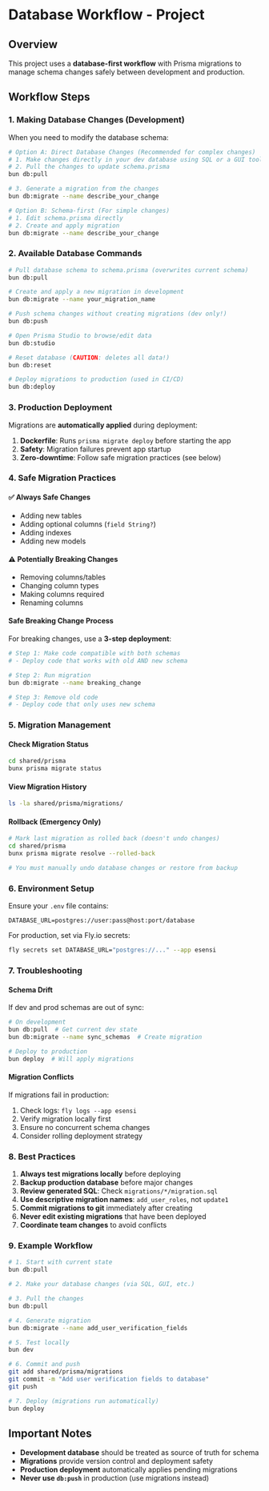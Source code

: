 # Database Workflow -  Project

## Overview
This project uses a **database-first workflow** with Prisma migrations to manage schema changes safely between development and production.

## Workflow Steps

### 1. Making Database Changes (Development)

When you need to modify the database schema:

```bash
# Option A: Direct Database Changes (Recommended for complex changes)
# 1. Make changes directly in your dev database using SQL or a GUI tool
# 2. Pull the changes to update schema.prisma
bun db:pull

# 3. Generate a migration from the changes
bun db:migrate --name describe_your_change

# Option B: Schema-first (For simple changes)
# 1. Edit schema.prisma directly
# 2. Create and apply migration
bun db:migrate --name describe_your_change
```

### 2. Available Database Commands

```bash
# Pull database schema to schema.prisma (overwrites current schema)
bun db:pull

# Create and apply a new migration in development
bun db:migrate --name your_migration_name

# Push schema changes without creating migrations (dev only!)
bun db:push

# Open Prisma Studio to browse/edit data
bun db:studio

# Reset database (CAUTION: deletes all data!)
bun db:reset

# Deploy migrations to production (used in CI/CD)
bun db:deploy
```

### 3. Production Deployment

Migrations are **automatically applied** during deployment:

1. **Dockerfile**: Runs `prisma migrate deploy` before starting the app
2. **Safety**: Migration failures prevent app startup
3. **Zero-downtime**: Follow safe migration practices (see below)

### 4. Safe Migration Practices

#### ✅ Always Safe Changes
- Adding new tables
- Adding optional columns (`field String?`)
- Adding indexes
- Adding new models

#### ⚠️ Potentially Breaking Changes
- Removing columns/tables
- Changing column types
- Making columns required
- Renaming columns

#### Safe Breaking Change Process

For breaking changes, use a **3-step deployment**:

```bash
# Step 1: Make code compatible with both schemas
# - Deploy code that works with old AND new schema

# Step 2: Run migration
bun db:migrate --name breaking_change

# Step 3: Remove old code
# - Deploy code that only uses new schema
```

### 5. Migration Management

#### Check Migration Status
```bash
cd shared/prisma
bunx prisma migrate status
```

#### View Migration History
```bash
ls -la shared/prisma/migrations/
```

#### Rollback (Emergency Only)
```bash
# Mark last migration as rolled back (doesn't undo changes)
cd shared/prisma
bunx prisma migrate resolve --rolled-back

# You must manually undo database changes or restore from backup
```

### 6. Environment Setup

Ensure your `.env` file contains:
```env
DATABASE_URL=postgres://user:pass@host:port/database
```

For production, set via Fly.io secrets:
```bash
fly secrets set DATABASE_URL="postgres://..." --app esensi
```

### 7. Troubleshooting

#### Schema Drift
If dev and prod schemas are out of sync:
```bash
# On development
bun db:pull  # Get current dev state
bun db:migrate --name sync_schemas  # Create migration

# Deploy to production
bun deploy  # Will apply migrations
```

#### Migration Conflicts
If migrations fail in production:
1. Check logs: `fly logs --app esensi`
2. Verify migration locally first
3. Ensure no concurrent schema changes
4. Consider rolling deployment strategy

### 8. Best Practices

1. **Always test migrations locally** before deploying
2. **Backup production database** before major changes
3. **Review generated SQL**: Check `migrations/*/migration.sql`
4. **Use descriptive migration names**: `add_user_roles`, not `update1`
5. **Commit migrations to git** immediately after creating
6. **Never edit existing migrations** that have been deployed
7. **Coordinate team changes** to avoid conflicts

### 9. Example Workflow

```bash
# 1. Start with current state
bun db:pull

# 2. Make your database changes (via SQL, GUI, etc.)

# 3. Pull the changes
bun db:pull

# 4. Generate migration
bun db:migrate --name add_user_verification_fields

# 5. Test locally
bun dev

# 6. Commit and push
git add shared/prisma/migrations
git commit -m "Add user verification fields to database"
git push

# 7. Deploy (migrations run automatically)
bun deploy
```

## Important Notes

- **Development database** should be treated as source of truth for schema
- **Migrations** provide version control and deployment safety
- **Production deployment** automatically applies pending migrations
- **Never use `db:push`** in production (use migrations instead)